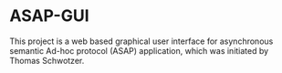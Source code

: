 # ASAP-GUI
This project is a web based graphical user interface for asynchronous semantic Ad-hoc protocol  (ASAP) application, which was initiated by Thomas Schwotzer.
